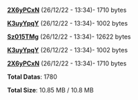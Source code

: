 [**2X6yPCxN**](/data/2X6yPCxN.txt) (26/12/22 - 13:34)- 1710 bytes

[**K3uyYpqY**](/data/K3uyYpqY.txt) (26/12/22 - 13:34)- 1002 bytes

[**Sz015TMg**](/data/Sz015TMg.txt) (26/12/22 - 13:34)- 12622 bytes

[**K3uyYpqY**](/data/K3uyYpqY.txt) (26/12/22 - 13:34)- 1002 bytes

[**2X6yPCxN**](/data/2X6yPCxN.txt) (26/12/22 - 13:34)- 1710 bytes

**Total Datas**: 1780

**Total Size**: 10.85 MB / 10.8 MB